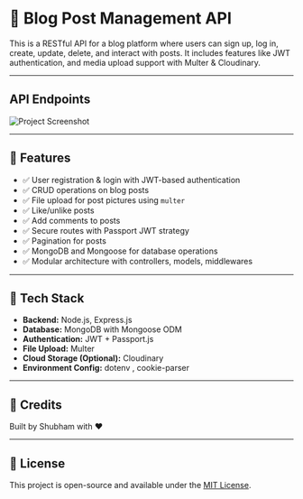 
# 📝 Blog Post Management API

This is a RESTful API for a blog platform where users can sign up, log in, create, update, delete, and interact with posts. It includes features like JWT authentication,  and media upload support with Multer & Cloudinary.


---
## API Endpoints
![Project Screenshot](https://res.cloudinary.com/dycmay6eq/image/upload/v1746279831/gf1kxgdxcxvdjs482agz.png)

---

## 🚀 Features

- ✅ User registration & login with JWT-based authentication
- ✅ CRUD operations on blog posts
- ✅ File upload for post pictures using `multer`
- ✅ Like/unlike posts
- ✅ Add comments to posts
- ✅ Secure routes with Passport JWT strategy
- ✅ Pagination for posts
- ✅ MongoDB and Mongoose for database operations
- ✅ Modular architecture with controllers, models, middlewares

---

## 🧱 Tech Stack

- **Backend:** Node.js, Express.js
- **Database:** MongoDB with Mongoose ODM
- **Authentication:** JWT + Passport.js
- **File Upload:** Multer
- **Cloud Storage (Optional):** Cloudinary
- **Environment Config:** dotenv , cookie-parser

---

## 🙌 Credits

Built by Shubham with ❤️  

---

## 📌 License

This project is open-source and available under the [MIT License](LICENSE).
